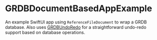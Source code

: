 # GRDBDocumentBasedAppExample
An example SwiftUI app using `ReferenceFileDocument` to wrap a GRDB database. Also uses [GRDBUndoRedo](https://github.com/perfaram/GRDBUndoRedo) for a straightforward undo-redo support based on database operations.
